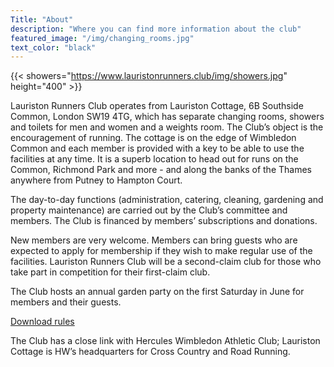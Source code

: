 ```yaml
---
Title: "About"
description: "Where you can find more information about the club"
featured_image: "/img/changing_rooms.jpg"
text_color: "black"
---
```


{{< showers="https://www.lauristonrunners.club/img/showers.jpg" height="400" >}}
<!---
![image](https://www.lauristonrunners.club/img/showers.jpg height="400") ![image](https://www.lauristonrunners.club/img/kitchen1.jpg height="400") ![image](https://www.lauristonrunners.club/img/weights_room1.jpg height="400")
-->

Lauriston Runners Club operates from Lauriston Cottage, 6B Southside Common, London SW19 4TG, which has separate changing rooms, showers and toilets for men and women and a weights room. The Club’s object is the encouragement of running. The cottage is on the edge of Wimbledon Common and each member is provided with a key to be able to use the facilities at any time. It is a superb location to head out for runs on the Common, Richmond Park and more - and along the banks of the Thames anywhere from Putney to Hampton Court.

The day-to-day functions (administration, catering, cleaning, gardening and property maintenance) are carried out by the Club’s committee and members. The Club is financed by members’ subscriptions and donations.

New members are very welcome. Members can bring guests who are expected to apply for membership if they wish to make regular use of the facilities. Lauriston Runners Club will be a second-claim club for those who take part in competition for their first-claim club.

The Club hosts an annual garden party on the first Saturday in June for members and their guests.

[Download rules](/docs/rules.pdf)

The Club has a close link with Hercules Wimbledon Athletic Club; Lauriston Cottage is HW’s headquarters for Cross Country and Road Running.
